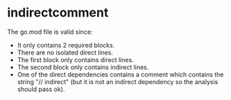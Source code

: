 # indirectcomment

The go.mod file is valid since:

- It only contains 2 required blocks.
- There are no isolated direct lines.
- The first block only contains direct lines.
- The second block only contains indirect lines.
- One of the direct dependencies contains a comment which contains the string "// indirect" (but it is not an indirect dependency so the analysis should pass ok).

